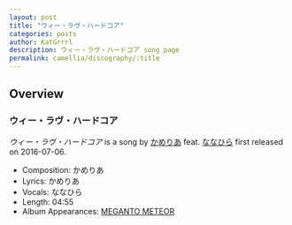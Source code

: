 ```yaml
---
layout: post
title: "ウィー・ラヴ・ハードコア"
categories: posts
author: KatGrrrl
description: ウィー・ラヴ・ハードコア song page
permalink: camellia/discography/:title
---
```


## Overview

### ウィー・ラヴ・ハードコア

*ウィー・ラヴ・ハードコア* is a song by [かめりあ](<{% link postsWiki/_posts/2023-12-10-camellia.md %}>) feat. [ななひら](#) first released on 2016-07-06.

* Composition: かめりあ
* Lyrics: かめりあ
* Vocals: ななひら
* Length: 04:55
* Album Appearances: [MEGANTO METEOR](<{% link postsInclude/_posts/camellia/albums/MEGANTO-METEOR/2023-12-21-MEGANTO-METEOR.md %}>)
